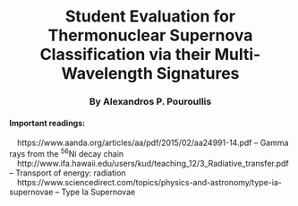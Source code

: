 <h1 align="center">Student Evaluation for Thermonuclear Supernova Classification via their Multi-Wavelength Signatures</h1>
<h3 align="center">By Alexandros P. Pouroullis</h3>
<h4>Important readings:</h4>
<p>&emsp;https://www.aanda.org/articles/aa/pdf/2015/02/aa24991-14.pdf – Gamma rays from the <sup>56</sup>Ni decay chain
<br>
&emsp;http://www.ifa.hawaii.edu/users/kud/teaching_12/3_Radiative_transfer.pdf – Transport of energy: radiation
<br>
&emsp;https://www.sciencedirect.com/topics/physics-and-astronomy/type-ia-supernovae – Type Ia Supernovae
</p>